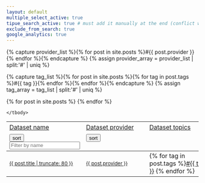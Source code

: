 ```yaml
---
layout: default
multiple_select_active: true
tipue_search_active: true # must add it manually at the end (conflict with the rest of js in this page?)
exclude_from_search: true
google_analytics: true
--- 
```


{% capture provider_list %}{% for post in site.posts %}#{{ post.provider }}{% endfor %}{% endcapture %}
{% assign provider_array = provider_list | split:'#' | uniq %}

{% capture tag_list %}{% for post in site.posts %}{% for tag in post.tags %}#{{ tag }}{% endfor %}{% endfor %}{% endcapture %}
{% assign tag_array = tag_list | split:'#' | uniq %}

<!-- other solution

{% capture tag_list %}{% for tag in site.tags %}#{{ tag | first }}{% endfor %}{% endcapture %}
{% assign tag_array = tag_list | split:'#' | uniq %}

-->

<div id="datasets">

<table>
  <!-- header row, need to be out of the tbody tag -->
   <tr align="left" height="30"> 
    <td width="50%"> 
       <u>Dataset name</u>    
    </td> 
    <td width="25%"> 
        <u>Dataset provider</u>
    </td>
    <td width="25%"> 
       <u>Dataset topics</u>
    </td>
    </tr>
   <!-- sorting/filtering control row, need to be out of the tbody tag -->
    <tr> 
    <td width="50%"> 
       <button class="sort" data-sort="name" style="height: 20px;">sort</button>
       <input class="search-name" placeholder="Filter by name" style="height: 20px;"/>     
    </td> 
    <td width="25%"> 
         <button class="sort" data-sort="provider" style="height: 20px;">sort</button>
         <select name="filter-provider" id="filter-provider" class="filter-provider" style="height: 20px; width: 150px; visibility: hidden" multiple="multiple">
       {% for provider in provider_array %}
         {% if provider.size > 0 %} <option value="{{ provider }}" selected>{{ provider }}</option>{% endif %}
       {% endfor %}
       </select>
    </td>
    <td width="25%"> 
         <select name="filter-tag" id="filter-tag" class="filter-tag" style="height: 20px; width: 150px; visibility: hidden" multiple="multiple">
       {% for tag in tag_array %}
         {% if tag.size > 0 %} <option value="{{ tag }}" selected>{{ tag }}</option>{% endif %}
       {% endfor %}
       </select>
    </td>
    </tr>
   <!-- actual content of the list -->
    <tbody class="list">
  	{% for post in site.posts %}
    <tr>
    	<td width="50%" class="name"><a class="post-link" href="#"><font size="2">{{ post.title | truncate: 80 }}</font></a></td>
        <td width="25%" class="provider"><a class="tag-link" href="#" onclick='providerFiltering("{{ post.provider }}");return false;'><font size="2">{{ post.provider }}</font></a></td>
        <td width="25%" class="tags">{% for tag in post.tags %}<a class="tag-link" href="#" onclick='topicFiltering("{{ tag }}");return false;'>#{{ tag }}</a> {% endfor %}</td> 
    </tr>
    {% endfor %}

    </tbody>
 </table>

</div>


<script>
// define the dropdown multiselect controls
$('#filter-tag').multipleSelect({name: 'tag', 
                                 filter: true}                                
                                );

$('#filter-provider').multipleSelect({name: 'provider',
                                     filter: true}                             
                                );

// define the dynamic list
var options = {
  valueNames: [ 'name', 'provider', 'tags' ]
};

var datasetList = new List('datasets', options);

// set up the search control on dataset names
$('.search-name').on('keyup', function() {
  var searchString = $(this).val();
  datasetList.search(searchString, ['name']);
});

// make sure that the filter matches provider and tags condition
function filterCondition(item) {
    var selection_provider = $('.filter-provider').val();
    var selection_tag = $('.filter-tag').val();
    var provider = item.values().provider.match(/<font size="2">(.*?)<\/font>/i)[1]; // because of the font tag we need a regex to extract the actual value
    var tags = item.values().tags;
    return (selection_tag != null && 
            selection_provider != null && 
            selection_provider.indexOf(provider) != -1 && 
            selection_tag.some(function(v) { return tags.indexOf(v) >= 0;}));
}

// helper to update the dataset list 
function updateDatasetList() {
    datasetList.filter(function(item) {
        return filterCondition(item); 
    });
}

// helper to refresh the provider filter control
function refreshProviderFilter() {
   var provider_list = datasetList.matchingItems.map(function(a) {return a._values['provider'].match(/<font size="2">(.*?)<\/font>/i)[1];});
   $('#filter-provider').multipleSelect('setSelects', provider_list);
}

// helper to refresh the tags filter control
function refreshTagFilter() {
  var tag_list = datasetList.matchingItems.map(function(a) {return a._values['tags'].match(/>#(.*?)</g);}); // extract >#tag<
  tag_list = [].concat.apply([], tag_list).map(function(a) {return a.match(/[a-zA-Z|\-|\.]+/g);}); // extract tag
  tag_list = [].concat.apply([], tag_list); // build the array
  $('#filter-tag').multipleSelect('setSelects', tag_list);
}

// make sure that the filter matches provider and tag condition
function topicFiltering(topic) {
    var selection_provider = $('.filter-provider').val();
    $('#filter-tag').multipleSelect('setSelects', [topic]);
    $('#filter-provider').multipleSelect('checkAll');
    updateDatasetList();
    refreshProviderFilter();
}

// make sure that the filter matches provider and tag condition
function providerFiltering(provider) {
    var selection_provider = $('.filter-provider').val();
    $('#filter-provider').multipleSelect('setSelects', [provider]);
    $('#filter-tag').multipleSelect('checkAll');
    updateDatasetList();
    refreshTagFilter();
}

// set up the filtering control on dataset providers - make sure that the filter matches provider and tag condition
// we use the click event rather than change to make sure the user is actually using the control (not an update on a close event)
$('.filter-provider').on('click', function () { 
     if($('.filter-provider').val().length > 0) {
        updateDatasetList();
    }
});

// set up the filtering control on dataset tags - make sure that the filter matches provider and tag condition
// we use the click event rather than change to make sure the user is actually using the control (not an update on a close event)
$('.filter-tag').on('click', function () { 
     if($('.filter-tag').val().length > 0) {
      updateDatasetList();
    }
});


</script>
